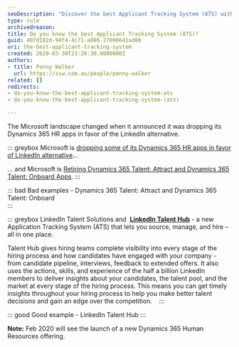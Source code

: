 ```yaml
---
seoDescription: "Discover the best Applicant Tracking System (ATS) with LinkedIn Talent Hub, a comprehensive solution for sourcing, managing, and hiring top talent."
type: rule
archivedreason: 
title: Do you know the best Applicant Tracking System (ATS)?
guid: 407d182d-94f4-4c71-a886-27096641ad80
uri: the-best-applicant-tracking-system
created: 2020-03-30T23:20:30.0000000Z
authors:
- title: Penny Walker
  url: https://ssw.com.au/people/penny-walker
related: []
redirects:
- do-you-know-the-best-applicant-tracking-system-ats
- do-you-know-the-best-applicant-tracking-system-(ats)

---
```


The Microsoft landscape changed when it announced it was dropping its Dynamics 365 HR apps in favor of the LinkedIn alternative. 

<!--endintro-->

::: greybox
Microsoft is [dropping some of its Dynamics 365 HR apps in favor of LinkedIn alternative](https://www.zdnet.com/article/microsoft-is-dropping-some-of-its-dynamics-365-hr-apps-in-favor-of-linkedin-alternative/)...

... and Microsoft is [Retiring Dynamics 365 Talent: Attract and Dynamics 365 Talent: Onboard Apps](https://community.dynamics.com/blogs/post/?postid=870c4cb8-4432-4dd5-b19d-03a41a750a86).
:::

::: bad
Bad examples - Dynamics 365 Talent: Attract and Dynamics 365 Talent: Onboard  
:::

::: greybox
LinkedIn Talent Solutions and  **[LinkedIn Talent Hub](https://business.linkedin.com/talent-solutions/talent-hub)** - a new Application Tracking System (ATS) that lets you source, manage, and hire – all in one place. 

Talent Hub gives hiring teams complete visibility into every stage of the hiring process and how candidates have engaged with your company - from candidate pipeline, interviews, feedback to extended offers. It also uses the actions, skills, and experience of the half a billion LinkedIn members to deliver insights about your candidates, the talent pool, and the market at every stage of the hiring process. This means you can get timely insights throughout your hiring process to help you make better talent decisions and gain an edge over the competition.   
:::

::: good
Good example - LinkedIn Talent Hub
:::

**Note:** Feb 2020 will see the launch of a new Dynamics 365 Human Resources offering.
